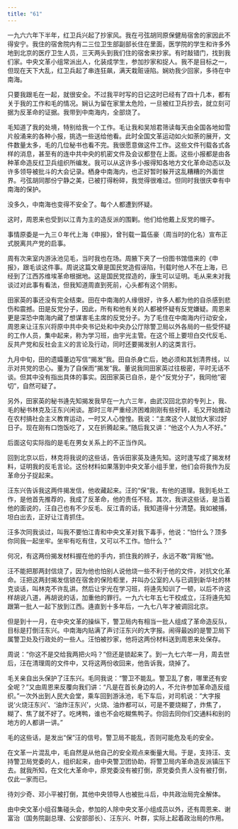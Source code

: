 ```yaml
---
title: "61"
---
```


一九六六年下半年，红卫兵兴起了抄家风。我在弓弦胡同原保健局宿舍的家因此不得安宁。我住的宿舍院内有二三位卫生部副部长住在里面，医学院的学生和许多外地到北京的医疗卫生人员，三天两头到我们住的宿舍来抄家。有时敲错门，找到我们家。中央文革小组常派出人，化装成学生，参加抄家和捉人。我不是目标之一，但现在天下大乱，红卫兵起了串连狂飙，满天栽赃诬陷。娴劝我少回家，多待在中南海。

只要我跟毛在一起，就很安全。不过我平时写的日记这时已经有了四十几本，都有关于我的工作和毛的情况。娴认为留在家里太危险，一旦被红卫兵抄去，就立刻可据为反革命的证据。我带到中南海内，全部烧了。

毛知道了我的处境，特别给我一个工作。毛让我和吴旭君筛读每天由全国各地如雪片般涌来的各种小报，挑选一些送给他看。此时全国文革运动如火如荼的展开，文件数量太多，毛的几位秘书也看不完。我很愿意做这件工作。这些文件刊载各式各样的消息，甚至有的连中共中央的机密文件及会议都登在上面。这些小报都是由各种革命造反红卫兵组织所编发。我可以从这许多小报得知各地方文化革命动态以及许多领导被批斗的大会记录。栖身中南海内，也正好暂时躲开这乱糟糟的外面世界。弓弦胡同那份宁静之美，已被打得粉碎，我觉得很难过。但同时我很庆幸有中南海的保护。

没多久，中南海也变得不安全了。每个人都遭到怀疑。

这时，周恩来也受到以江青为主的造反派的围剿。他们给他戴上反党的帽子。

事情原委是一九三０年代上海《申报》，曾刊载一篇伍豪（周当时的化名）宣布正式脱离共产党的启事。

周有次来室内游泳池见毛，当时我也在场。周腋下夹了一份图书馆借来的《申报》，跟毛谈这件事。周说这篇文章是国民党造假诬陷，刊载时他人不在上海，已经到了江西苏维埃革命根据地。这是国民党捏造的，康生可以证明。毛从来未对我谈过对此事有看法，但我知道周直到死前，心头都有这个阴影。

田家英的事还没有完全结束。田在中南海的人缘很好，许多人都为他的自杀感到悲伤和震撼。田是反党分子，因此，所有和他有关的人都被怀疑有反党嫌疑。周恩来更是深恐中南海内藏了想谋害毛主席的反党分子。为了毛住在中南海内行动安全，周恩来让汪东兴将原中共中央书记处和中央办公厅除警卫局以外各局的一些受怀疑的工作人员，集中起来，称为学习班，由宇光主管。在这个班上要坦白交代反毛、反共产党和反社会主义的言论及行动，同时还要揭发别人的这类言行。

九月中旬，田的遗孀董边写信“揭发”我。田自杀身亡后，她必须和其划清界线，以示对共党的忠心。董为了自保而“揭发”我。董说我同田家英过往极密，平时无话不谈。但其中没有指出具体的事实。因田家英已自杀，是个“反党分子”，我同他“密切”，自然可疑了。

另外，田家英的秘书逄先知揭发我早在一九六三年，由武汉回北京的专列上，我、毛的秘书林克及汪东兴闲谈。那时三年严重经济困难刚刚有些好转，毛又开始推动在农村搞社会主义教育运动，一时又人心惶惶。我说：“主席这个人就怕大家过好日子。现在刚有口饱饭吃了，又在折腾起来。”随后我又讲：“他这个人为人不好。”

后面这句实际指的是毛在男女关系上的不正当作风。

回到北京以后，林克将我说的这些话，告诉田家英及逄先知。这时逢写成了揭发材料，证明我的反毛言论。这份材料如果落到中央文革小组手里，他们会将我作为反革命分子捉起来。

汪东兴告诉我这两件揭发信，他收藏起来。汪的“保”我，有他的道理。我到毛处工作，是他首先推荐的，我成了反革命，他的责任不轻。其次，我讲这些话，是当着他的面说的，汪自己也有不少反毛、反江青的话，我知道得十分清楚。我如被捕，坦白出去，正好让江青抓住。

汪多次同我谈过，叫我不要怕江青和中央文革对我下毒手，他说：“怕什么？顶多你同我一起坐牢。坐牢有吃有住，又可以不工作。怕什么？”

何况，有这两份揭发材料握在他的手内，抓住我的辨子，永远不敢“背叛”他。

汪不能把那两封信烧了，因为他也怕别人说他烧一些不利于他的文件，对抗文化革命。汪把这两封揭发信锁在宿舍的保险柜里，并叫办公室的人与已调到新华社的林克谈话，叫林克不许乱讲。然后让宇光在学习班，将逄先知训了一顿，以后不许这样胡说八道，再胡说的话，加重他的罪行。一九六七年五七干校成立，汪将逄先知跟第一批人一起下放到江西。逄直到十多年后，一九七八年才被调回北京。

但是到十一月，在中央文革的操纵下，警卫局内有相当一批人组成了革命造反队，目标是打倒汪东兴。中南海内贴满了声讨汪东兴的大字报。闹得最凶的是警卫局下属警卫处及行政处的一些人。汪怕被抄家，他将这两份材料送到周恩来处保存。

周说：“你这不是交给我两把火吗？”但还是锁起来了。到一九七六年一月，周去世后，汪在清理周的文件中，又将这两份收回来，他告诉我，烧掉了。

毛关亲自出头保护了汪东兴。毛同我说：“警卫不能乱。警卫乱了套，哪里还有安全呢？”又由周恩来反覆向我们讲：“凡是在首长身边的人，不允许参加革命造反组织。”一次外出到人民大会堂，乘车回到游泳池，毛下车后，对司机说：“大字报说‘火烧汪东兴’、‘油炸汪东兴’，火烧、油炸都可以，可是不要烧糊了，炸焦了，糊了、焦了就不好了。吃烤鸭，谁也不会吃糊焦鸭子。你回去同你们交通料和别的地方的人都讲一讲。”

毛的这些话，是发出“保”汪的信号。警卫局不能乱，否则可能危及毛的安全。

在文革一片混乱中，毛自然是从他自己的安全观点来衡量大局。于是，支持汪、支持警卫局党委的人，组织起来，由中央警卫团协助，将警卫局内革命造反派镇压下去。就我所知，在文化大革命中，原党委没有被打倒，原党委负责人没有被打倒，仅此一家而已。

待刘少奇、邓小平被打倒，其他中央领导人也被批斗后，中共政治局完全解体。

由中央文革小组召集碰头会，参加的人除中央文革小组成员以外，还有周恩来、谢富治（国务院副总理、公安部部长）、汪东兴、叶群，实际上起着政治局的作用。
